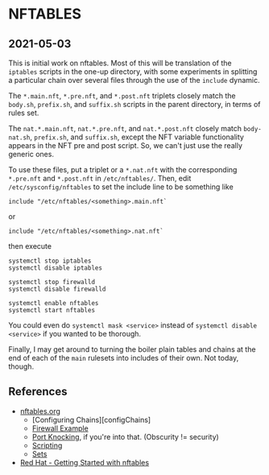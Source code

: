 # NFTABLES

## 2021-05-03

This is initial work on nftables. Most of this will be translation of
the `iptables` scripts in the one-up directory, with some experiments
in splitting a particular chain over several files through the use of
the `include` dynamic.

The `*.main.nft`, `*.pre.nft`, and `*.post.nft` triplets closely match
the `body.sh`, `prefix.sh`, and `suffix.sh` scripts in the parent
directory, in terms of rules set.

The `nat.*.main.nft`, `nat.*.pre.nft`, and `nat.*.post.nft` closely
match `body-nat.sh`, `prefix.sh`, and `suffix.sh`, except the NFT
variable functionality appears in the NFT pre and post script. So, we
can't just use the really generic ones.

To use these files, put a triplet or a `*.nat.nft` with the
corresponding `*.pre.nft` and `*.post.nft` in
`/etc/nftables/`. Then, edit `/etc/sysconfig/nftables` to set the
include line to be something like

```
include "/etc/nftables/<something>.main.nft`
```

or

```
include "/etc/nftables/<something>.nat.nft`
```

then execute

```
systemctl stop iptables
systemctl disable iptables

systemctl stop firewalld
systemctl disable firewalld

systemctl enable nftables
systemctl start nftables
```

You could even do `systemctl mask <service>` instead of `systemctl
disable <service>` if you wanted to be thorough.

Finally, I may get around to turning the boiler plain tables and chains
at the end of each of the `main` rulesets into includes of their own.
Not today, though.

## References

- [nftables.org][nftorg]
  - [Configuring Chains][configChains]
  - [Firewall Example][nftFirewall]
  - [Port Knocking][nftKnockd], if you're into that. (Obscurity !=
  security)
  - [Scripting][nftScripting]
  - [Sets][nftSets]
- [Red Hat - Getting Started with nftables][rhNft]


[nftChains]: https://wiki.nftables.org/wiki-nftables/index.php/Configuring_chains
[nftFirewall]: https://wiki.nftables.org/wiki-nftables/index.php/Classic_perimetral_firewall_example
[nftorg]: https://wiki.nftables.org/
[nftKnockd]: https://wiki.nftables.org/wiki-nftables/index.php/Port_knocking_example
[nftScripting]: https://wiki.nftables.org/wiki-nftables/index.php/Configuring_chains
[nftSets]: https://wiki.nftables.org/wiki-nftables/index.php/Sets
[rhNft]: https://access.redhat.com/documentation/en-us/red_hat_enterprise_linux/8/html/securing_networks/getting-started-with-nftables_securing-networks

